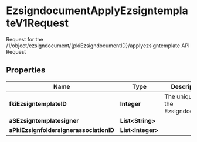 

# EzsigndocumentApplyEzsigntemplateV1Request

Request for the /1/object/ezsigndocument/{pkiEzsigndocumentID}/applyezsigntemplate API Request
## Properties

Name | Type | Description | Notes
------------ | ------------- | ------------- | -------------
**fkiEzsigntemplateID** | **Integer** | The unique ID of the Ezsigndocument | 
**aSEzsigntemplatesigner** | **List&lt;String&gt;** |  | 
**aPkiEzsignfoldersignerassociationID** | **List&lt;Integer&gt;** |  | 



